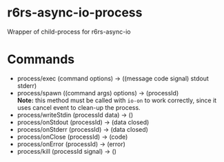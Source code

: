 # r6rs-async-io-process
Wrapper of child-process for r6rs-async-io

# Commands
- process/exec (command options) -> ((message code signal) stdout stderr)
- process/spawn ((command args) options) -> (processId)  
  **Note:** this method must be called with `io-on` to work correctly, since
  it uses cancel event to clean-up the process.
- process/writeStdin (processId data) -> ()
- process/onStdout (processId) -> (data closed)
- process/onStderr (processId) -> (data closed)
- process/onClose (processId) -> (code)
- process/onError (processId) -> (error)
- process/kill (processId signal) -> ()
